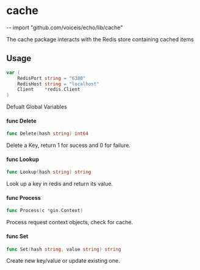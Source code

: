 # cache
--
    import "github.com/voiceis/echo/lib/cache"

The cache package interacts with the Redis store containing cached items

## Usage

```go
var (
	RedisPort string = "6380"
	RedisHost string = "localhost"
	Client    *redis.Client
)
```
Defualt Global Variables

#### func  Delete

```go
func Delete(hash string) int64
```
Delete a Key, return 1 for sucess and 0 for failure.

#### func  Lookup

```go
func Lookup(hash string) string
```
Look up a key in redis and return its value.

#### func  Process

```go
func Process(c *gin.Context)
```
Process request context objects, check for cache.

#### func  Set

```go
func Set(hash string, value string) string
```
Create new key/value or update existing one.
